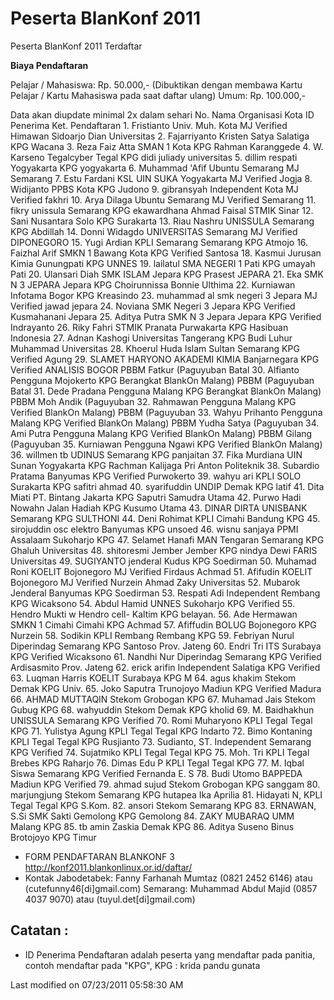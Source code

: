 # Peserta BlanKonf 2011

Peserta BlanKonf 2011 Terdaftar

**Biaya Pendaftaran**

Pelajar / Mahasiswa: Rp. 50.000,- (Dibuktikan dengan membawa Kartu Pelajar /
Kartu Mahasiswa pada saat daftar ulang) Umum: Rp. 100.000,-

Data akan diupdate minimal 2x dalam sehari
     No. Nama           Organisasi     Kota         ID Penerima Ket.
                                                    Pendaftaran
     1.  Fristianto     Univ. Muh.     Kota         MJ          Verified
         Himawan        Sidoarjo
         Dian           Universitas
     2.  Fajarriyanto   Kristen Satya  Salatiga     KPG
                        Wacana
     3.  Reza Faiz Atta SMAN 1         Kota         KPG
         Rahman         Karanggede
     4.  W. Karseno     Tegalcyber     Tegal        KPG
         didi juliady   universitas
     5.  dillim         respati        Yogyakarta   KPG
                        yogyakarta
     6.  Muhammad 'Afif Ubuntu         Semarang     MJ
                        Semarang
     7.  Estu Fardani   KSL UIN SUKA   Yogyakarta   MJ          Verified
                        Jogja
     8.  Widijanto      PPBS           Kota         KPG
         Judono
     9.  gibransyah     Independent    Kota         MJ          Verified
         fakhri
     10. Arya Dilaga    Ubuntu         Semarang     MJ          Verified
                        Semarang
     11. fikry          unissula       Semarang     KPG
         ekawardhana
         Ahmad Faisal   STMIK Sinar
     12. Sani           Nusantara      Solo         KPG
                        Surakarta
     13. Riau Nashru    UNISSULA       Semarang     KPG
         Abdillah
     14. Donni Widagdo  UNIVERSITAS    Semarang     MJ          Verified
                        DIPONEGORO
     15. Yugi Ardian    KPLI Semarang  Semarang     KPG
         Atmojo
     16. Faizhal Arif   SMKN 1 Bawang  Kota         KPG         Verified
         Santosa
     18. Kasmui         Jurusan Kimia  Gunungpati   KPG
                        UNNES
     19. lailatul       SMA NEGERI 1   Pati         KPG
         umayah         Pati
     20. Ulansari Diah  SMK ISLAM      Jepara       KPG
         Prasest        JEPARA
     21. Eka            SMK N 3 JEPARA Jepara       KPG
         Choirunnissa
         Bonnie         Ulthima
     22. Kurniawan      Infotama       Bogor        KPG
                        Kreasindo
     23. muhammad al    smk negeri 3   Jepara       MJ          Verified
         jawad          jepara
     24. Noviana        SMK Negeri 3   Jepara       KPG         Verified
         Kusmahanani    Jepara
     25. Aditya Putra   SMK N 3 Jepara Jepara       KPG         Verified
         Indrayanto
     26. Riky Fahri     STMIK Pranata  Purwakarta   KPG
         Hasibuan       Indonesia
     27. Adnan Kashogi  Universitas    Tangerang    KPG
                        Budi Luhur
         Muhammad       Universitas
     28. Khoerul Huda   Islam Sultan   Semarang     KPG         Verified
                        Agung
     29. SLAMET HARYONO AKADEMI KIMIA  Banjarnegara KPG         Verified
                        ANALISIS BOGOR
                        PBBM
         Fatkur         (Paguyuban                              Batal
     30. Alfianto       Pengguna       Mojokerto    KPG         Berangkat
                        BlankOn
                        Malang)
                        PBBM
                        (Paguyuban                              Batal
     31. Dede Pradana   Pengguna       Malang       KPG         Berangkat
                        BlankOn
                        Malang)
                        PBBM
         Moh Andik      (Paguyuban
     32. Rahmawan       Pengguna       Malang       KPG         Verified
                        BlankOn
                        Malang)
                        PBBM
                        (Paguyuban
     33. Wahyu Prihanto Pengguna       Malang       KPG         Verified
                        BlankOn
                        Malang)
                        PBBM
         Yudha Satya    (Paguyuban
     34. Ami Putra      Pengguna       Malang       KPG         Verified
                        BlankOn
                        Malang)
                        PBBM
         Gilang         (Paguyuban
     35. Kurniawan      Pengguna       Ngawi        KPG         Verified
                        BlankOn
                        Malang)
     36. willmen tb     UDINUS         Semarang     KPG
         panjaitan
     37. Fika Murdiana  UIN Sunan      Yogyakarta   KPG
         Rachman        Kalijaga
         Pri Anton      Politeknik
     38. Subardio       Pratama        Banyumas     KPG         Verified
                        Purwokerto
     39. wahyu ari      KPLI SOLO      Surakarta    KPG
         safitri
         ahmad
     40. syarifuddin    UNDIP          Demak        KPG
         latif
     41. Dita Miati     PT. Bintang    Jakarta      KPG
         Saputri        Samudra Utama
     42. Purwo Hadi     Nowahn         Jalan Hadiah KPG
         Kusumo                        Utama
     43. DINAR DIRTA    UNISBANK       Semarang     KPG
         SULTHONI
     44. Deni Rohimat   KPLI Cimahi    Bandung      KPG
     45. sirojuddin     osc elektro    Banyumas     KPG
                        unsoed
     46. wisnu sanjaya  PPMI Assalaam  Sukoharjo    KPG
     47. Selamet Hanafi MAN Tengaran   Semarang     KPG
         Ghaluh         Universitas
     48. shitoresmi     Jember         Jember       KPG
         nindya Dewi
         FARIS          Universitas
     49. SUGIYANTO      jenderal       Kudus        KPG
                        Soedirman
     50. Muhamad Roni   KOELIT         Bojonegoro   MJ          Verified
         Firdaus
         Achmad
     51. Afifudin       KOELIT         Bojonegoro   MJ          Verified
         Nurzein
         Ahmad Zaky     Universitas
     52. Mubarok        Jenderal       Banyumas     KPG
                        Soedirman
     53. Respati Adi    Independent    Rembang      KPG
         Wicaksono
     54. Abdul Hamid    UNNES          Sukoharjo    KPG         Verified
     55. Hendro Mukti w Hendro cell-   Kaltim       KPG
                        belayan.
     56. Ade Hermawan   SMKN 1 Cimahi  Cimahi       KPG
         Achmad
     57. Afiffudin      BOLUG          Bojonegoro   KPG
         Nurzein
     58. Sodikin        KPLI Rembang   Rembang      KPG
     59. Febriyan Nurul Diperindag     Semarang     KPG
         Santoso        Prov. Jateng
     60. Endri Tri      ITS            Surabaya     KPG         Verified
         Wicaksono
     61. Nandhi Nur     Diperindag     Semarang     KPG         Verified
         Ardisasmito    Prov. Jateng
     62. erick arifin   Independent    Salatiga     KPG         Verified
     63. Luqman Harris  KOELIT         Surabaya     KPG
         M
     64. agus khakim    Stekom         Demak        KPG
                        Univ.
     65. Joko Saputra   Trunojoyo      Madiun       KPG         Verified
                        Madura
     66. AHMAD MUTTAQIN Stekom         Grobogan     KPG
     67. Muhamad Jais   Stekom         Gubug        KPG
     68. wahyuddin      Stekom         Demak        KPG
         kholid
     69. M. Baidhakhun  UNISSULA       Semarang     KPG         Verified
     70. Romi Muharyono KPLI Tegal     Tegal        KPG
     71. Yulistya Agung KPLI Tegal     Tegal        KPG
         Indarto
     72. Bimo Kontaning KPLI Tegal     Tegal        KPG
         Rusjianto
     73. Sudianto, ST.  Independent    Semarang     KPG         Verified
     74. Sujatmiko      KPLI Tegal     Tegal        KPG
     75. Moh. Tri       KPLI Tegal     Brebes       KPG
         Raharjo
     76. Dimas Edu P    KPLI Tegal     Tegal        KPG
     77. M. Iqbal       Siswa          Semarang     KPG         Verified
         Fernanda E. S
     78. Budi Utomo     BAPPEDA        Madiun       KPG         Verified
     79. ahmad sujud    Stekom         Grobogan     KPG
         sanggam
     80. marjungjung    Stekom         Semarang     KPG
         hutapea
         Ika Aprilia
     81. Hidayati N,    KPLI Tegal     Tegal        KPG
         S.Kom.
     82. ansori         Stekom         Semarang     KPG
     83. ERNAWAN, S.Si  SMK Sakti      Gemolong     KPG
                        Gemolong
     84. ZAKY MUBARAQ   UMM            Malang       KPG
     85. tb amin        Zaskia         Demak        KPG
     86. Aditya Suseno  Binus          Brotojoyo    KPG
                                       Timur
  * FORM PENDAFTARAN BLANKONF 3 ​http://konf2011.blankonlinux.or.id/daftar/
  * Kontak Jabodetabek: Fanny Farhanah Mumtaz (0821 2452 6146) atau
      (cutefunny46[di]gmail.com) Semarang: Muhammad Abdul Majid (0857 4037
      9070) atau (tuyul.det[di]gmail.com)

## Catatan :
  * ID Penerima Pendaftaran adalah peserta yang mendaftar pada panitia,
      contoh mendaftar pada "KPG", KPG : krida pandu gunata

Last modified on 07/23/2011 05:58:30 AM

